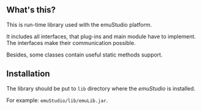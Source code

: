 What's this?
------------

This is run-time library used with the emuStudio platform.

It includes all interfaces, that plug-ins and main module
have to implement. The interfaces make their communication
possible.

Besides, some classes contain useful static methods support.

Installation
------------

The library should be put to `lib` directory where the *emuStudio*
is installed.

For example: `emuStudio/lib/emuLib.jar`.